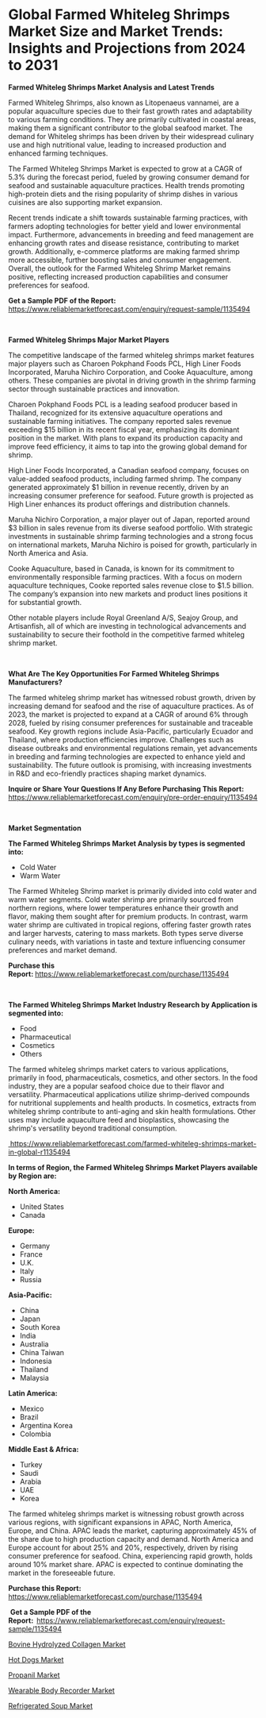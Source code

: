 <p><h1>Global Farmed Whiteleg Shrimps Market Size and Market Trends: Insights and Projections from 2024 to 2031</h1></p><p><strong>Farmed Whiteleg Shrimps Market Analysis and Latest Trends</strong></p>
<p><p>Farmed Whiteleg Shrimps, also known as Litopenaeus vannamei, are a popular aquaculture species due to their fast growth rates and adaptability to various farming conditions. They are primarily cultivated in coastal areas, making them a significant contributor to the global seafood market. The demand for Whiteleg shrimps has been driven by their widespread culinary use and high nutritional value, leading to increased production and enhanced farming techniques.</p><p>The Farmed Whiteleg Shrimps Market is expected to grow at a CAGR of 5.3% during the forecast period, fueled by growing consumer demand for seafood and sustainable aquaculture practices. Health trends promoting high-protein diets and the rising popularity of shrimp dishes in various cuisines are also supporting market expansion. </p><p>Recent trends indicate a shift towards sustainable farming practices, with farmers adopting technologies for better yield and lower environmental impact. Furthermore, advancements in breeding and feed management are enhancing growth rates and disease resistance, contributing to market growth. Additionally, e-commerce platforms are making farmed shrimp more accessible, further boosting sales and consumer engagement. Overall, the outlook for the Farmed Whiteleg Shrimp Market remains positive, reflecting increased production capabilities and consumer preferences for seafood.</p></p>
<p><strong>Get a Sample PDF of the Report:&nbsp;</strong> <a href="https://www.reliablemarketforecast.com/enquiry/request-sample/1135494?utm_campaign=1283&utm_medium=2&utm_source=Github&utm_content=ia&utm_term=09102024&utm_id=farmed-whiteleg-shrimps">https://www.reliablemarketforecast.com/enquiry/request-sample/1135494</a></p>
<p>&nbsp;</p>
<p><strong>Farmed Whiteleg Shrimps Major Market Players</strong></p>
<p><p>The competitive landscape of the farmed whiteleg shrimps market features major players such as Charoen Pokphand Foods PCL, High Liner Foods Incorporated, Maruha Nichiro Corporation, and Cooke Aquaculture, among others. These companies are pivotal in driving growth in the shrimp farming sector through sustainable practices and innovation.</p><p>Charoen Pokphand Foods PCL is a leading seafood producer based in Thailand, recognized for its extensive aquaculture operations and sustainable farming initiatives. The company reported sales revenue exceeding $15 billion in its recent fiscal year, emphasizing its dominant position in the market. With plans to expand its production capacity and improve feed efficiency, it aims to tap into the growing global demand for shrimp.</p><p>High Liner Foods Incorporated, a Canadian seafood company, focuses on value-added seafood products, including farmed shrimp. The company generated approximately $1 billion in revenue recently, driven by an increasing consumer preference for seafood. Future growth is projected as High Liner enhances its product offerings and distribution channels.</p><p>Maruha Nichiro Corporation, a major player out of Japan, reported around $3 billion in sales revenue from its diverse seafood portfolio. With strategic investments in sustainable shrimp farming technologies and a strong focus on international markets, Maruha Nichiro is poised for growth, particularly in North America and Asia.</p><p>Cooke Aquaculture, based in Canada, is known for its commitment to environmentally responsible farming practices. With a focus on modern aquaculture techniques, Cooke reported sales revenue close to $1.5 billion. The company’s expansion into new markets and product lines positions it for substantial growth.</p><p>Other notable players include Royal Greenland A/S, Seajoy Group, and Artisanfish, all of which are investing in technological advancements and sustainability to secure their foothold in the competitive farmed whiteleg shrimp market.</p></p>
<p>&nbsp;</p>
<p><strong>What Are The Key Opportunities For Farmed Whiteleg Shrimps Manufacturers?</strong></p>
<p><p>The farmed whiteleg shrimp market has witnessed robust growth, driven by increasing demand for seafood and the rise of aquaculture practices. As of 2023, the market is projected to expand at a CAGR of around 6% through 2028, fueled by rising consumer preferences for sustainable and traceable seafood. Key growth regions include Asia-Pacific, particularly Ecuador and Thailand, where production efficiencies improve. Challenges such as disease outbreaks and environmental regulations remain, yet advancements in breeding and farming technologies are expected to enhance yield and sustainability. The future outlook is promising, with increasing investments in R&D and eco-friendly practices shaping market dynamics.</p></p>
<p><strong>Inquire or Share Your Questions If Any Before Purchasing This Report:</strong> <a href="https://www.reliablemarketforecast.com/enquiry/pre-order-enquiry/1135494?utm_campaign=1283&utm_medium=2&utm_source=Github&utm_content=ia&utm_term=09102024&utm_id=farmed-whiteleg-shrimps">https://www.reliablemarketforecast.com/enquiry/pre-order-enquiry/1135494</a></p>
<p>&nbsp;</p>
<p><strong>Market Segmentation</strong></p>
<p><strong>The Farmed Whiteleg Shrimps Market Analysis by types is segmented into:</strong></p>
<p><ul><li>Cold Water</li><li>Warm Water</li></ul></p>
<p><p>The Farmed Whiteleg Shrimp market is primarily divided into cold water and warm water segments. Cold water shrimp are primarily sourced from northern regions, where lower temperatures enhance their growth and flavor, making them sought after for premium products. In contrast, warm water shrimp are cultivated in tropical regions, offering faster growth rates and larger harvests, catering to mass markets. Both types serve diverse culinary needs, with variations in taste and texture influencing consumer preferences and market demand.</p></p>
<p><strong>Purchase this Report:&nbsp;</strong><a href="https://www.reliablemarketforecast.com/purchase/1135494?utm_campaign=1283&utm_medium=2&utm_source=Github&utm_content=ia&utm_term=09102024&utm_id=farmed-whiteleg-shrimps">https://www.reliablemarketforecast.com/purchase/1135494</a></p>
<p>&nbsp;</p>
<p><strong>The Farmed Whiteleg Shrimps Market Industry Research by Application is segmented into:</strong></p>
<p><ul><li>Food</li><li>Pharmaceutical</li><li>Cosmetics</li><li>Others</li></ul></p>
<p><p>The farmed whiteleg shrimps market caters to various applications, primarily in food, pharmaceuticals, cosmetics, and other sectors. In the food industry, they are a popular seafood choice due to their flavor and versatility. Pharmaceutical applications utilize shrimp-derived compounds for nutritional supplements and health products. In cosmetics, extracts from whiteleg shrimp contribute to anti-aging and skin health formulations. Other uses may include aquaculture feed and bioplastics, showcasing the shrimp's versatility beyond traditional consumption.</p></p>
<p><a href="https://www.reliablemarketforecast.com/farmed-whiteleg-shrimps-market-in-global-r1135494?utm_campaign=1283&utm_medium=2&utm_source=Github&utm_content=ia&utm_term=09102024&utm_id=farmed-whiteleg-shrimps">&nbsp;https://www.reliablemarketforecast.com/farmed-whiteleg-shrimps-market-in-global-r1135494</a></p>
<p><strong>In terms of Region, the Farmed Whiteleg Shrimps Market Players available by Region are:</strong></p>
<p>
    <p> <strong> North America: </strong>
        <ul>
            <li>United States</li>
            <li>Canada</li>
        </ul>
        </p> 
    <p> <strong> Europe: </strong>
        <ul>
            <li>Germany</li>
            <li>France</li>
            <li>U.K.</li>
            <li>Italy</li>
            <li>Russia</li>
        </ul>
        </p> 
    <p> <strong> Asia-Pacific: </strong>
        <ul>
            <li>China</li>
            <li>Japan</li>
            <li>South Korea</li>
            <li>India</li>
            <li>Australia</li>
            <li>China Taiwan</li>
            <li>Indonesia</li>
            <li>Thailand</li>
            <li>Malaysia</li>
        </ul>
        </p> 
    <p> <strong> Latin America: </strong>
        <ul>
            <li>Mexico</li>
            <li>Brazil</li>
            <li>Argentina Korea</li>
            <li>Colombia</li>
        </ul>
        </p> 
    <p> <strong> Middle East & Africa: </strong>
        <ul>
            <li>Turkey</li>
            <li>Saudi</li>
            <li>Arabia</li>
            <li>UAE</li>
            <li>Korea</li>
        </ul>
    </p>
    </p>
<p><p>The farmed whiteleg shrimps market is witnessing robust growth across various regions, with significant expansions in APAC, North America, Europe, and China. APAC leads the market, capturing approximately 45% of the share due to high production capacity and demand. North America and Europe account for about 25% and 20%, respectively, driven by rising consumer preference for seafood. China, experiencing rapid growth, holds around 10% market share. APAC is expected to continue dominating the market in the foreseeable future.</p></p>
<p><strong>Purchase this Report: </strong><a href="https://www.reliablemarketforecast.com/purchase/1135494?utm_campaign=1283&utm_medium=2&utm_source=Github&utm_content=ia&utm_term=09102024&utm_id=farmed-whiteleg-shrimps">https://www.reliablemarketforecast.com/purchase/1135494</a></p>
<p>&nbsp;<strong>Get a Sample PDF of the Report:&nbsp;&nbsp;</strong><a href="https://www.reliablemarketforecast.com/enquiry/request-sample/1135494?utm_campaign=1283&utm_medium=2&utm_source=Github&utm_content=ia&utm_term=09102024&utm_id=farmed-whiteleg-shrimps">https://www.reliablemarketforecast.com/enquiry/request-sample/1135494</a></p>
<p><strong></strong></p>
<p><p><a href="https://github.com/newellsvvandeer37/Market-Research-Report-List-1/blob/main/bovine-hydrolyzed-collagen-market.md?utm_campaign=1283&utm_medium=2&utm_source=Github&utm_content=ia&utm_term=09102024&utm_id=farmed-whiteleg-shrimps">Bovine Hydrolyzed Collagen Market</a></p><p><a href="https://issuu.com/reportprime-2/docs/hot-dogs-market-size-2030.pptx_8832787724c56c?utm_campaign=1283&utm_medium=2&utm_source=Github&utm_content=ia&utm_term=09102024&utm_id=farmed-whiteleg-shrimps">Hot Dogs Market</a></p><p><a href="https://www.linkedin.com/pulse/propanil-industry-sector-new-technologies-market-impact-forecasted-sndwf?utm_campaign=1283&utm_medium=2&utm_source=Github&utm_content=ia&utm_term=09102024&utm_id=farmed-whiteleg-shrimps">Propanil Market</a></p><p><a href="https://github.com/yee75vjfitch/Market-Research-Report-List-1/blob/main/wearable-body-recorder-market.md?utm_campaign=1283&utm_medium=2&utm_source=Github&utm_content=ia&utm_term=09102024&utm_id=farmed-whiteleg-shrimps">Wearable Body Recorder Market</a></p><p><a href="https://issuu.com/reportprime-2/docs/refrigerated-soup-market-size-2030._a62003f05ea070?utm_campaign=1283&utm_medium=2&utm_source=Github&utm_content=ia&utm_term=09102024&utm_id=farmed-whiteleg-shrimps">Refrigerated Soup Market</a></p></p>